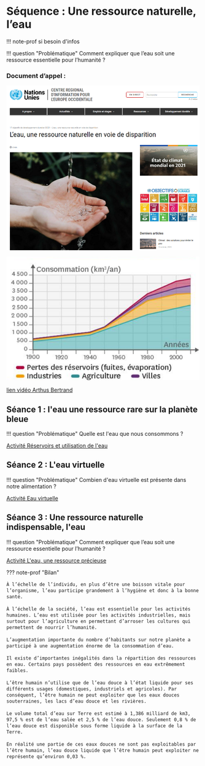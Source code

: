 # Séquence : Une ressource naturelle, l’eau

!!! note-prof
    si besoin d'infos


!!! question "Problématique"
    Comment expliquer que l’eau soit une ressource essentielle pour l’humanité ?
        
### Document d’appel :

![Article de l'ONU](pictures/aticleONUEau.png)

![](pictures/graphConsoeauFrance19002010.png)

[lien vidéo Arthus Bertrand](https://www.youtube.com/watch?v=JjPsNoCWSLE&ab_channel=YannARTHUS-BERTRAND)


## Séance 1 : l'eau une ressource rare sur la planète bleue

!!! question "Problématique"
    Quelle est l'eau que nous consommons ?

[Activité Réservoirs et utilisation de l'eau](../reservoiretutilisationEau)

## Séance 2 : L'eau virtuelle

!!! question "Problématique"
    Combien d'eau virtuelle est présente dans notre alimentation ?



[Activité Eau virtuelle](../eauVirtu)


## Séance 3 : Une ressource naturelle indispensable, l'eau

!!! question "Problématique"
    Comment expliquer que l’eau soit une ressource essentielle pour l’humanité ?


[Activité L'eau, une ressource précieuse](../eauRessourcePrecieuse)




??? note-prof "Bilan"

    À l’échelle de l’individu, en plus d’être une boisson vitale pour l’organisme, l’eau participe grandement à l’hygiène et donc à la bonne santé.
    
    À l’échelle de la société, l’eau est essentielle pour les activités humaines. L’eau est utilisée pour les activités industrielles, mais surtout pour l’agriculture en permettant d’arroser les cultures qui permettent de nourrir l’humanité.
    
    L’augmentation importante du nombre d’habitants sur notre planète a participé à une augmentation énorme de la consommation d’eau.
    
    Il existe d’importantes inégalités dans la répartition des ressources en eau. Certains pays possèdent des ressources en eau extrêmement faibles.
       
    L’être humain n’utilise que de l’eau douce à l’état liquide pour ses différents usages (domestiques, industriels et agricoles). Par conséquent, l’être humain ne peut exploiter que les eaux douces souterraines, les lacs d’eau douce et les rivières.

    Le volume total d’eau sur Terre est estimé à 1,386 milliard de km3, 97,5 % est de l’eau salée et 2,5 % de l’eau douce. Seulement 0,8 % de l’eau douce est disponible sous forme liquide à la surface de la Terre.

    En réalité une partie de ces eaux douces ne sont pas exploitables par l’être humain, l’eau douce liquide que l’être humain peut exploiter ne représente qu’environ 0,03 %.



